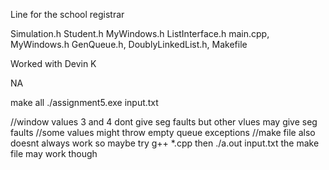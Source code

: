 Line for the school registrar

Simulation.h Student.h MyWindows.h ListInterface.h main.cpp, MyWindows.h GenQueue.h, DoublyLinkedList.h, Makefile

Worked with Devin K

NA

make all 
./assignment5.exe input.txt

//window values 3 and 4 dont give seg faults but other vlues may give seg faults
//some values might throw empty queue exceptions
//make file also doesnt always work so maybe try g++ *.cpp then ./a.out input.txt the make file may work though

